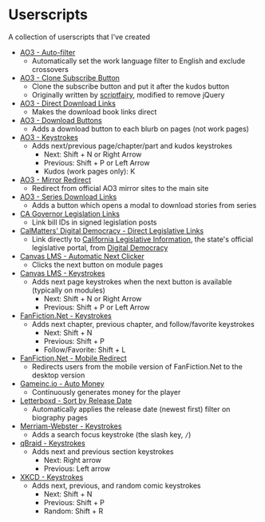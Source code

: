 # Userscripts

A collection of userscripts that I've created

- [AO3 - Auto-filter](https://github.com/hkamran80/userscripts/raw/main/ao3_autofilter.user.js)
  - Automatically set the work language filter to English and exclude crossovers
- [AO3 - Clone Subscribe Button](https://github.com/hkamran80/userscripts/raw/main/ao3_clonesubscribe.user.js)
  - Clone the subscribe button and put it after the kudos button
  - Originally written by [scriptfairy](https://greasyfork.org/en/scripts/22497-ao3-clone-subscribe-button), modified to remove jQuery
- [AO3 - Direct Download Links](https://github.com/hkamran80/userscripts/raw/main/ao3_directdownload.user.js)
  - Makes the download book links direct
- [AO3 - Download Buttons](https://github.com/hkamran80/userscripts/raw/main/ao3_downloadbuttons.user.js)
  - Adds a download button to each blurb on pages (not work pages)
- [AO3 - Keystrokes](https://github.com/hkamran80/userscripts/raw/main/ao3_keystrokes.user.js)
  - Adds next/previous page/chapter/part and kudos keystrokes
    - Next: Shift + N or Right Arrow
    - Previous: Shift + P or Left Arrow
    - Kudos (work pages only): K
- [AO3 - Mirror Redirect](https://github.com/hkamran80/userscripts/raw/main/ao3_redirect.user.js)
  - Redirect from official AO3 mirror sites to the main site
- [AO3 - Series Download Links](https://github.com/hkamran80/userscripts/raw/main/ao3_seriesdownload.user.js)
  - Adds a button which opens a modal to download stories from series
- [CA Governor Legislation Links](https://github.com/hkamran80/userscripts/raw/main/cagov_legislation.user.js)
  - Link bill IDs in signed legislation posts
- [CalMatters' Digital Democracy - Direct Legislative Links](https://github.com/hkamran80/userscripts/raw/main/digitaldemocracy_leglinks.user.js)
  - Link directly to [California Legislative Information](https://leginfo.legislature.ca.gov), the state's official legislative portal, from [Digital Democracy](https://calmatters.digitaldemocracy.org)
- [Canvas LMS - Automatic Next Clicker](https://github.com/hkamran80/userscripts/raw/main/canvas_autonext.user.js)
  - Clicks the next button on module pages
- [Canvas LMS - Keystrokes](https://github.com/hkamran80/userscripts/raw/main/canvas_lms.user.js)
  - Adds next page keystrokes when the next button is available (typically on modules)
    - Next: Shift + N or Right Arrow
    - Previous: Shift + P or Left Arrow
- [FanFiction.Net - Keystrokes](https://github.com/hkamran80/userscripts/raw/main/fanfiction.user.js)
  - Adds next chapter, previous chapter, and follow/favorite keystrokes
    - Next: Shift + N
    - Previous: Shift + P
    - Follow/Favorite: Shift + L
- [FanFiction.Net - Mobile Redirect](https://github.com/hkamran80/userscripts/raw/main/fanfictionmobileredirect.user.js)
  - Redirects users from the mobile version of FanFiction.Net to the desktop version
- [Gameinc.io - Auto Money](https://github.com/hkamran80/userscripts/raw/main/gameinc_automoney.user.js)
  - Continuously generates money for the player
- [Letterboxd - Sort by Release Date](https://github.com/hkamran80/userscripts/raw/main/letterboxd_releasedatesorter.user.js)
  - Automatically applies the release date (newest first) filter on biography pages
- [Merriam-Webster - Keystrokes](https://github.com/hkamran80/userscripts/raw/main/merriamwebster_keystrokes.user.js)
  - Adds a search focus keystroke (the slash key, `/`)
- [qBraid - Keystrokes](https://github.com/hkamran80/userscripts/raw/main/qbraid_qbook.user.js)
  - Adds next and previous section keystrokes
    - Next: Right arrow
    - Previous: Left arrow
- [XKCD - Keystrokes](https://github.com/hkamran80/userscripts/raw/main/xkcd.user.js)
  - Adds next, previous, and random comic keystrokes
    - Next: Shift + N
    - Previous: Shift + P
    - Random: Shift + R
